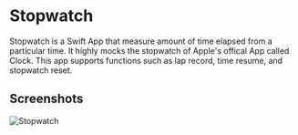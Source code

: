 Stopwatch
==========
Stopwatch is a Swift App that measure amount of time elapsed from a particular time. It highly mocks the stopwatch of Apple's offical App called Clock. This app supports functions such as lap record, time resume, and stopwatch reset.

## Screenshots
![Stopwatch](https://github.com/soapyigu/30SwiftProjects/Project%2003%20-%20/Stopwatch/Stopwatch.gif)